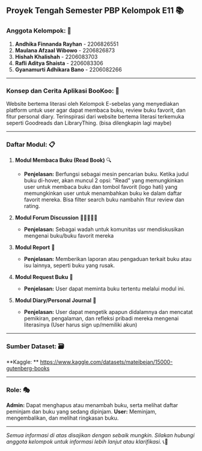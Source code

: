 ## **Proyek Tengah Semester PBP Kelompok E11** 📚

### **Anggota Kelompok:** 👥
1. **Andhika Finnanda Rayhan** - 2206826551
2. **Maulana Afzaal Wibowo** - 2206826873
3. **Hishah Khalishah** - 2206083703
4. **Rafli Aditya Shaista** - 2206083306
5. **Gyanamurti Adhikara Bano** - 2206082266

---

### **Konsep dan Cerita Aplikasi BooKoo:** 🎨
Website bertema literasi oleh Kelompok E-sebelas yang menyediakan platform untuk user agar dapat membaca buku, review buku favorit, dan fitur personal diary. Terinspirasi dari website bertema literasi terkemuka seperti Goodreads dan LibraryThing. (bisa dilengkapin lagi maybe)

---

### **Daftar Modul:** 📋

1. **Modul Membaca Buku (Read Book)** 🔍
   - **Penjelasan:** Berfungsi sebagai mesin pencarian buku. Ketika judul buku di-hover, akan muncul 2 opsi: "Read" yang memungkinkan user untuk membaca buku dan tombol favorit (logo hati) yang memungkinkan user untuk menambahkan buku ke dalam daftar favorit mereka. Bisa filter search buku nambahin fitur review dan rating.

2. **Modul Forum Discussion** 👨🏾‍🤝‍👨🏻
   - **Penjelasan:** Sebagai wadah untuk komunitas usr mendiskusikan mengenai buku/buku favorit mereka

3. **Modul Report** 📝
   - **Penjelasan:** Memberikan laporan atau pengaduan terkait buku atau isu lainnya, seperti buku yang rusak.

4. **Modul Request Buku** 📖
   - **Penjelasan:** User dapat meminta buku tertentu melalui modul ini.

5. **Modul Diary/Personal Journal** 📔
   - **Penjelasan:** User dapat mengetik apapun didalamnya dan mencatat pemikiran, pengalaman, dan refleksi pribadi mereka mengenai literasinya (User harus sign up/memiliki akun)

---

### **Sumber Dataset:** 🗃️
**Kaggle: ** https://www.kaggle.com/datasets/mateibejan/15000-gutenberg-books

---

### **Role:** 🎭
**Admin:** Dapat menghapus atau menambah buku, serta melihat daftar peminjam dan buku yang sedang dipinjam.
**User:** Meminjam, mengembalikan, dan melihat ringkasan buku.

---

*Semua informasi di atas disajikan dengan sebaik mungkin. Silakan hubungi anggota kelompok untuk informasi lebih lanjut atau klarifikasi.* 📞💌
